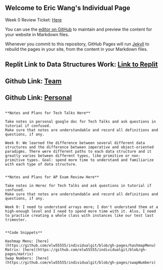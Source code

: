 ## Welcome to Eric Wang's Individual Page

Week 0 Review Ticket: [Here](https://github.com/gracele246/theshop/issues/1)

You can use the [editor on GitHub](https://github.com/elw55555/individualgit/edit/gh-pages/index.md) to maintain and preview the content for your website in Markdown files.

Whenever you commit to this repository, GitHub Pages will run [Jekyll](https://jekyllrb.com/) to rebuild the pages in your site, from the content in your Markdown files.

## Replit Link to Data Structures Work: [Link to Replit](https://replit.com/@elw55555/pagesjava-2#src/Menu.java)
## Github Link: [Team](https://github.com/gracele246/theshop)
## Github Link: [Personal](https://github.com/elw55555/individualgit)

```

**Notes and Plans for Tech Talks Here**

Take notes in personal google doc for Tech Talks and ask questions in tutorial if confused.
Make sure that notes are understandable and record all definitions and questions, if any.

Week 0: We learned the difference between several different data structures and the difference between imperative and object-oriented paradigms. There were different paths to each data structure and it greatly varies between different types, like primitive or non-primitive types. Goal: spend more time to understand and familiarize with each type of data structure.

```
```

**Notes and Plans for AP Exam Review Here**

Take notes in Herec for Tech Talks and ask questions in tutorial if confused.
Make sure that notes are understandable and record all definitions and questions, if any.

Week 0: I need to understand arrays more; I don't understand them at a high-enough level and I need to spend more time with it. Also, I need to practice creating a whole class with instances like our test last trimester.

```
```

**Code Snippets**

Hashmap Menu: [here](https://github.com/elw55555/individualgit/blob/gh-pages/hashmapMenu)
Matrix: [here](https://github.com/elw55555/individualgit/blob/gh-pages/matrix)
Swap Numbers: [here](https://github.com/elw55555/individualgit/blob/gh-pages/swapNumbers)

```

